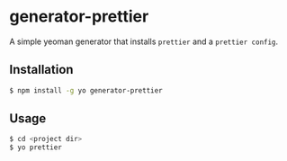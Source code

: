 # generator-prettier

A simple yeoman generator that installs `prettier` and a `prettier config`.

## Installation

```bash
$ npm install -g yo generator-prettier
```

## Usage

```bash
$ cd <project dir>
$ yo prettier
```
